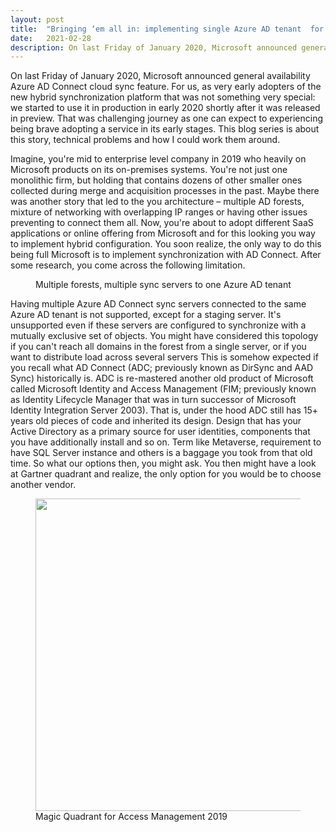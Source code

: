 ```yaml
---
layout: post
title:  "Bringing ‘em all in: implementing single Azure AD tenant  for enterprises"
date:   2021-02-28
description: On last Friday of January 2020, Microsoft announced general availability Azure AD Connect cloud sync feature. For us, as very early adopters of the new hybrid synchronization platform that was not something very special
---
```


<p class="intro"><span class="dropcap">O</span>n last Friday of January 2020, Microsoft announced general availability Azure AD Connect cloud sync feature. For us, as very early adopters of the new hybrid synchronization platform that was not something very special: we started to use it in production in early 2020 shortly after it was released in preview. That was challenging journey as one can expect to experiencing being brave adopting a service in its early stages. This blog series is about this story, technical problems and how I could work them around.</p>

Imagine, you're mid to enterprise level company in 2019 who heavily on Microsoft products on its on-premises systems. You're not just one monolithic firm, but holding that contains dozens of other smaller ones collected during merge and acquisition processes in the past. Maybe there was another story that led to the you architecture – multiple AD forests, mixture of networking with overlapping IP ranges or having other issues preventing to connect them all. Now, you're about to adopt different SaaS applications or online offering from Microsoft  and for this looking you way to implement hybrid configuration. You soon realize, the only way to do this being full Microsoft is to implement synchronization with AD Connect. After some research, you come across the following limitation.

<figure>
	<img src="{{ '/assets/img/2021-02-28/ADConnectUsnsupported.png' | prepend: site.baseurl }}" alt=""> 
	<figcaption>Multiple forests, multiple sync servers to one Azure AD tenant</figcaption>
</figure>

Having multiple Azure AD Connect sync servers connected to the same Azure AD tenant is not supported, except for a staging server. It's unsupported even if these servers are configured to synchronize with a mutually exclusive set of objects. You might have considered this topology if you can't reach all domains in the forest from a single server, or if you want to distribute load across several servers
This is somehow expected if you recall what AD Connect (ADC; previously known as DirSync and AAD Sync) historically is. ADC is re-mastered another old product of Microsoft called Microsoft Identity and Access Management (FIM; previously known as Identity Lifecycle Manager that was in turn successor of Microsoft Identity Integration Server 2003). That is, under the hood ADC still has 15+ years old pieces of code and inherited its design. Design that has your Active Directory as a primary source for user identities, components that you have additionally install and so on. Term like Metaverse, requirement to have SQL Server instance and others is a baggage you took from that old time. 
So what our options then, you might ask. You then might have a look at Gartner quadrant and realize, the only option for you would be to choose another vendor.

<figure>
	<img src="{{ '/assets/img/2021-02-28/OKTA2019.png' | prepend: site.baseurl }}" alt="" width="500"> 
	<figcaption>Magic Quadrant for Access Management 2019</figcaption>
</figure>

